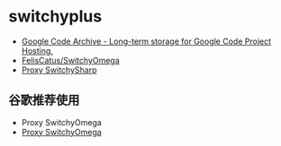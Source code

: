 # switchyplus

- [Google Code Archive - Long-term storage for Google Code Project Hosting.](https://code.google.com/archive/p/switchyplus/downloads)
- [FelisCatus/SwitchyOmega](https://github.com/FelisCatus/SwitchyOmega/wiki)
- [Proxy SwitchySharp](https://chrome.google.com/webstore/detail/proxy-switchysharp/dpplabbmogkhghncfbfdeeokoefdjegm/related?utm_source=chrome-ntp-icon)

## 谷歌推荐使用

- Proxy SwitchyOmega
- [Proxy SwitchyOmega](https://chrome.google.com/webstore/detail/proxy-switchyomega/padekgcemlokbadohgkifijomclgjgif)
